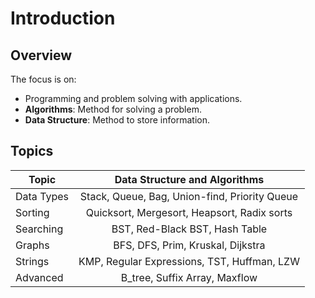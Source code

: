 # Introduction

## Overview

The focus is on:

- Programming and problem solving with applications.
- **Algorithms**: Method for solving a problem.
- **Data Structure**: Method to store information.

## Topics 

| Topic      |         Data Structure and Algorithms         |
| ---------- | :-------------------------------------------: |
| Data Types | Stack, Queue, Bag, Union-find, Priority Queue |
| Sorting    |  Quicksort, Mergesort, Heapsort, Radix sorts  |
| Searching  |        BST, Red-Black BST, Hash Table         |
| Graphs     |       BFS, DFS, Prim, Kruskal, Dijkstra       |
| Strings    |  KMP, Regular Expressions, TST, Huffman, LZW  |
| Advanced   |         B_tree, Suffix Array, Maxflow         |